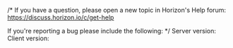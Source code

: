 /*
If you have a question,  please open a new topic in Horizon's Help forum:
    https://discuss.horizon.io/c/get-help

If you're reporting a bug please include the following:
*/
Server version:
Client version:

